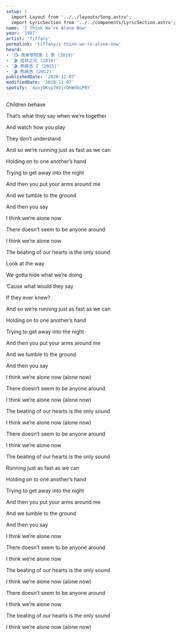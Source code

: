 ```yaml
---
setup: |
  import Layout from '../../layouts/Song.astro';
  import LyricSection from '../../components/LyricSection.astro';
name: 'I Think We’re Alone Now'
year: '1987'
artist: 'Tiffany'
permalink: 'tiffany/i-think-we-re-alone-now'
heard:
- '📺 雨傘學院第 1 季 (2019)'
- '🎬 炫目之光 (2019)'
- '🎬 熊麻吉 2 (2015)'
- '🎬 熊麻吉 (2012)'
publishedDate: '2020-11-07'
modifiedDate: '2020-11-07'
spotify: '4uvjOKsp7mSjrDhWdkLPBY'
---
```


<LyricSection>

Children behave

That&rsquo;s what they say when we&rsquo;re together

And watch how you play

They don&rsquo;t understand

</LyricSection>

<LyricSection>

And so we&rsquo;re running just as fast as we can

Holding on to one another&rsquo;s hand

Trying to get away into the night

And then you put your arms around me

And we tumble to the ground

And then you say

</LyricSection>

<LyricSection>

I think we&rsquo;re alone now

There doesn&rsquo;t seem to be anyone around

I think we&rsquo;re alone now

The beating of our hearts is the only sound

</LyricSection>

<LyricSection>

Look at the way

We gotta hide what we&rsquo;re doing

&rsquo;Cause what would they say

If they ever knew?

</LyricSection>

<LyricSection>

And so we&rsquo;re running just as fast as we can

Holding on to one another&rsquo;s hand

Trying to get away into the night

And then you put your arms around me

And we tumble to the ground

And then you say

</LyricSection>

<LyricSection>

I think we&rsquo;re alone now (alone now)

There doesn&rsquo;t seem to be anyone around

I think we&rsquo;re alone now (alone now)

The beating of our hearts is the only sound

</LyricSection>

<LyricSection>

I think we&rsquo;re alone now (alone now)

There doesn&rsquo;t seem to be anyone around

I think we&rsquo;re alone now

The beating of our hearts is the only sound

</LyricSection>

<LyricSection>

Running just as fast as we can

Holding on to one another&rsquo;s hand

Trying to get away into the night

And then you put your arms around me

And we tumble to the ground

And then you say

</LyricSection>

<LyricSection>

I think we&rsquo;re alone now

There doesn&rsquo;t seem to be anyone around

I think we&rsquo;re alone now

The beating of our hearts is the only sound

</LyricSection>

<LyricSection>

I think we&rsquo;re alone now (alone now)

There doesn&rsquo;t seem to be anyone around

I think we&rsquo;re alone now

The beating of our hearts is the only sound

</LyricSection>

<LyricSection>

I think we&rsquo;re alone now (alone now)

</LyricSection>
